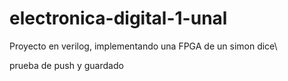 # electronica-digital-1-unal
Proyecto en verilog, implementando una FPGA de un simon dice\\

prueba de push y guardado